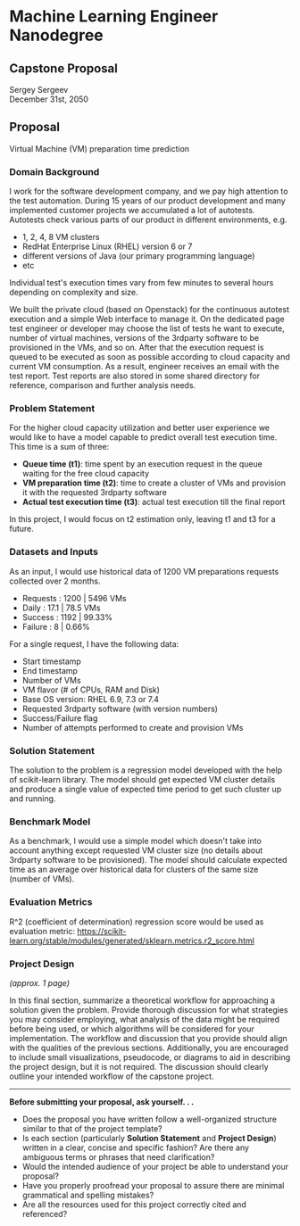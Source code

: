 # Machine Learning Engineer Nanodegree
## Capstone Proposal
Sergey Sergeev  
December 31st, 2050

## Proposal

Virtual Machine (VM) preparation time prediction

### Domain Background

I work for the software development company, and we pay high attention to the test automation.
During 15 years of our product development and many implemented customer projects we accumulated a lot of autotests.
Autotests check various parts of our product in different environments, e.g. 
- 1, 2, 4, 8 VM clusters
- RedHat Enterprise Linux (RHEL) version 6 or 7
- different versions of Java (our primary programming language)
- etc

Individual test's execution times vary from few minutes to several hours depending on complexity and size.

We built the private cloud (based on Openstack) for the continuous autotest execution and a simple Web interface to manage it.
On the dedicated page test engineer or developer may choose the list of tests he want to execute, number of virtual machines, versions of the 3rdparty software to be provisioned in the VMs, and so on.
After that the execution request is queued to be executed as soon as possible according to cloud capacity and current VM consumption.
As a result, engineer receives an email with the test report.
Test reports are also stored in some shared directory for reference, comparison and further analysis needs.     

### Problem Statement

For the higher cloud capacity utilization and better user experience we would like to have a model capable to predict overall test execution time.
This time is a sum of three:
- **Queue time (t1)**: time spent by an execution request in the queue waiting for the free cloud capacity
- **VM preparation time (t2)**: time to create a cluster of VMs and provision it with the requested 3rdparty software
- **Actual test execution time (t3)**: actual test execution till the final report   

In this project, I would focus on t2 estimation only, leaving t1 and t3 for a future.

### Datasets and Inputs

As an input, I would use historical data of 1200 VM preparations requests collected over 2 months.

- Requests : 1200 | 5496 VMs
-    Daily : 17.1 | 78.5 VMs
-  Success : 1192 | 99.33%
-  Failure :    8 | 0.66%

For a single request, I have the following data:
- Start timestamp
- End timestamp
- Number of VMs
- VM flavor (# of CPUs, RAM and Disk)
- Base OS version: RHEL 6.9, 7.3 or 7.4
- Requested 3rdparty software (with version numbers)
- Success/Failure flag
- Number of attempts performed to create and provision VMs

### Solution Statement

The solution to the problem is a regression model developed with the help of scikit-learn library. 
The model should get expected VM cluster details and produce a single value of expected time period to get such cluster up and running.

### Benchmark Model

As a benchmark, I would use a simple model which doesn't take into account anything except requested VM cluster size (no details about 3rdparty software to be provisioned).
The model should calculate expected time as an average over historical data for clusters of the same size (number of VMs).

### Evaluation Metrics

R^2 (coefficient of determination) regression score would be used as evaluation metric: https://scikit-learn.org/stable/modules/generated/sklearn.metrics.r2_score.html

### Project Design
_(approx. 1 page)_

In this final section, summarize a theoretical workflow for approaching a solution given the problem. Provide thorough discussion for what strategies you may consider employing, what analysis of the data might be required before being used, or which algorithms will be considered for your implementation. The workflow and discussion that you provide should align with the qualities of the previous sections. Additionally, you are encouraged to include small visualizations, pseudocode, or diagrams to aid in describing the project design, but it is not required. The discussion should clearly outline your intended workflow of the capstone project.

-----------

**Before submitting your proposal, ask yourself. . .**

- Does the proposal you have written follow a well-organized structure similar to that of the project template?
- Is each section (particularly **Solution Statement** and **Project Design**) written in a clear, concise and specific fashion? Are there any ambiguous terms or phrases that need clarification?
- Would the intended audience of your project be able to understand your proposal?
- Have you properly proofread your proposal to assure there are minimal grammatical and spelling mistakes?
- Are all the resources used for this project correctly cited and referenced?